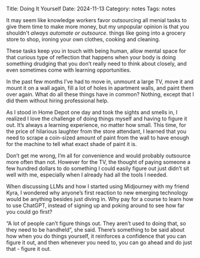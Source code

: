 Title: Doing It Yourself
Date: 2024-11-13
Category: notes
Tags: notes

It may seem like knowledge workers favor outsourcing all menial tasks to give them time to make more money, but my unpopular opinion is that you shouldn't _always automate or outsource_.  things like going into a grocery store to shop, ironing your own clothes, cooking and cleaning. 

These tasks keep you in touch with being human, allow mental space for that curious type of reflection that happens when your body is doing something drudging that you don’t really need to think about closely, and even sometimes come with learning opportunities.

In the past few months I’ve had to move in, unmount a large TV, move it and mount it on a wall again, fill a lot of holes in apartment walls, and paint them over again. What do all these things have in common? Nothing, except that I did them without hiring professional help.

As I stood in Home Depot one day and took the sights and smells in, I realized I love the challenge of doing things myself and having to figure it out. It’s always a learning experience, no matter how small. This time, for the price of hilarious laughter from the store attendant, I learned that you need to scrape a coin-sized amount of paint from the wall to have enough for the machine to tell what exact shade of paint it is.

Don’t get me wrong, I’m all for convenience and would probably outsource more often than not. However for the TV, the thought of paying someone a few hundred dollars to do something I could easily figure out just didn’t sit well with me, especially when I already had all the tools I needed. 


When discussing LLMs and how I started using Midjourney with my friend Kyra, I wondered why anyone’s first reaction to new emerging technology would be anything besides just diving in. Why pay for a course to learn how to use ChatGPT, instead of signing up and poking around to see how far you could go first? 

“A lot of people can’t figure things out. They aren’t used to doing that, so they need to be handheld”, she said. 
There’s something to be said about how when you do things yourself, it reinforces a confidence that you can figure it out,  and then whenever you need to, you can go ahead and do just that - figure it out.